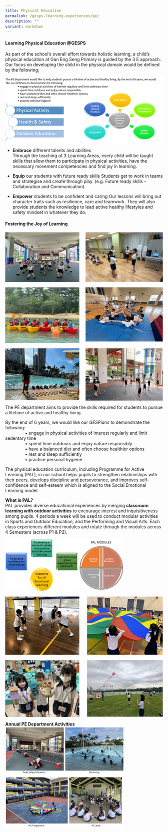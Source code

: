 ```yaml
---
title: Physical Education
permalink: /gesps-learning-experiences/pe/
description: ""
variant: markdown
---
```

#### Learning Physical Education @GESPS

As part of the school’s overall effort towards holistic learning, a child’s physical education at Gan Eng Seng Primary is guided by the 3 E approach. Our focus on developing the child in the physical domain would be defined by the following;

![](/images/PE_1.png)

*   **Embrace**&nbsp;different talents and abilities  
    Through the teaching of 3 Learning Areas, every child will be taught skills that allow them to participate in physical activities, have the necessary movement competencies and find joy in learning. 
		 
* **Equip** our students with future ready skills
Students get to work in teams and strategise and create through play. (e.g. Future ready skills - Collaboration and Communication).

* **Empower** students to be confident and caring
Our lessons will bring out character traits such as resilience, care and teamwork. They will also provide students the knowledge to lead active healthy lifestyles and safety mindset in whatever they do.


#### Fostering the Joy of Learning


<img src="/images/PE_2.jpg" style="width:47%" align="left">
<img src="/images/PE_3.jpg" style="width:49%" align="right"><br clear="left"><br>
<img src="/images/PE_4.jpg" style="width:47%" align="left">
<img src="/images/PE_5.jpg" style="width:49%" align="right"><br clear="left"><br>
<img src="/images/PE_6.jpg" style="width:47%" align="left">
<img src="/images/PE_7.jpg" style="width:49%" align="right"><br clear="left">
		 
The PE department aims to provide the skills required for students to pursue a lifetime of active and healthy living.

By the end of 6 years, we would like our *GESPians* to demonstrate the following:<br>
&nbsp;&nbsp;&nbsp;&nbsp;&nbsp;&nbsp;&nbsp;&nbsp;&nbsp;&nbsp;&nbsp;&nbsp;&nbsp;&nbsp;&nbsp; • engage in physical activities of interest regularly and limit sedentary time<br>
&nbsp;&nbsp;&nbsp;&nbsp;&nbsp;&nbsp;&nbsp;&nbsp;&nbsp;&nbsp;&nbsp;&nbsp;&nbsp;&nbsp;&nbsp; • spend time outdoors and enjoy nature responsibly<br>
&nbsp;&nbsp;&nbsp;&nbsp;&nbsp;&nbsp;&nbsp;&nbsp;&nbsp;&nbsp;&nbsp;&nbsp;&nbsp;&nbsp;&nbsp; • have a balanced diet and often choose healthier options<br>
&nbsp;&nbsp;&nbsp;&nbsp;&nbsp;&nbsp;&nbsp;&nbsp;&nbsp;&nbsp;&nbsp;&nbsp;&nbsp;&nbsp;&nbsp; • rest and sleep sufficiently<br>
&nbsp;&nbsp;&nbsp;&nbsp;&nbsp;&nbsp;&nbsp;&nbsp;&nbsp;&nbsp;&nbsp;&nbsp;&nbsp;&nbsp;&nbsp; • practice personal hygiene<br>

The physical education curriculum, including Programme for Active Learning (PAL), in our school helps pupils to strengthen relationships with their peers, develops discipline and perseverance, and improves self-confidence and self-esteem which is aligned to the Social Emotional Learning model.

  

**What is PAL?&nbsp;**<br>
PAL provides diverse educational experiences by merging&nbsp;**classroom learning with outdoor activities**&nbsp;to encourage interest and inquisitiveness among pupils. 4 periods a week will be used to conduct modular activities in Sports and Outdoor Education, and the Performing and Visual Arts. Each class experiences different modules and rotate through the modules across 4 Semesters (across P1 &amp; P2).

<img src="/images/PE_8.png" style="width:47%" align="left">
<img src="/images/PE_13.png" style="width:28%" align="center"><br clear="left"><br>
<img src="/images/PE_9.jpg" style="width:47%" align="left">
<img src="/images/PE_10.jpg" style="width:48%" align="right"><br clear="left"><br>
<img src="/images/PE_11.jpg" style="width:47%" align="left">
<img src="/images/PE_12.jpg" style="width:48%" align="right"><br clear="left">

**Annual PE Department Activities**
<img src="/images/PE4.png" style="width:75%">